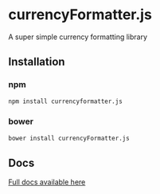 # currencyFormatter.js
A super simple currency formatting library

## Installation

### npm
```Bash
npm install currencyformatter.js
```

### bower
```Bash
bower install currencyFormatter.js
```

## Docs
[Full docs available here ](https://osrec.github.io/currencyFormatter.js/)
